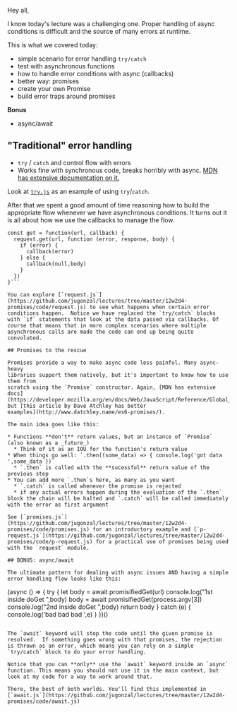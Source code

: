 Hey all,  

I know today's lecture was a challenging one. Proper handling of async conditions is difficult and the source of many errors at runtime.

This is what we covered today:

- simple scenario for error handling `try/catch`
- test with asynchronous functions
- how to handle error conditions with async (callbacks)
- better way: promises
- create your own Promise
- build error traps around promises

**Bonus**
- async/await


## "Traditional" error handling

* `try` / `catch` and control flow with errors
* Works fine with synchronous code, breaks horribly with async. [MDN has extensive documentation on it.](https://developer.mozilla.org/en/docs/Web/JavaScript/Reference/Statements/try...catch)

Look at [`try.js`](https://github.com/jugonzal/lectures/tree/master/12w2d4-promises/code/try.js) as an example of using `try`/`catch`.


After that we spent a good amount of time reasoning how to build the appropriate flow whenever we have asynchronous conditions. It turns out it is all about how we use the callbacks to manage the flow.

```
const get = function(url, callback) {
  request.get(url, function (error, response, body) {
    if (error) {
      callback(error)
    } else {
      callback(null,body)
    }
  })
}```

You can explore [`request.js`](https://github.com/jugonzal/lectures/tree/master/12w2d4-promises/code/request.js) to see what happens when certain error conditions happen.  Notice we have replaced the `try/catch` blocks with `if` statements that look at the data passed via callbacks. Of course that means that in more complex scenarios where multiple asynchronous calls are made the code can end up being quite convoluted.

## Promises to the rescue

Promises provide a way to make async code less painful. Many async-heavy
libraries support them natively, but it's important to know how to use them from
scratch using the `Promise` constructor. Again, [MDN has extensive
docs](https://developer.mozilla.org/en/docs/Web/JavaScript/Reference/Global_Objects/Promise),
but [this article by Dave Atchley has better
examples](http://www.datchley.name/es6-promises/).

The main idea goes like this:

* Functions **don't** return values, but an instance of `Promise` (also known as a _future_)
  * Think of it as an IOU for the function's return value
* When things go well: `.then((some_data) => { console.log('got data ',some_data })`
  * `.then` is called with the **sucessful** return value of the previous step
* You can add more `.then`s here, as many as you want
  * `.catch` is called whenever the promise is rejected
  * if any actual errors happen during the evaluation of the `.then` block the chain will be halted and `.catch` will be called immediately with the error as first argument

See [`promises.js`](https://github.com/jugonzal/lectures/tree/master/12w2d4-promises/code/promises.js) for an introductory example and [`p-request.js`](https://github.com/jugonzal/lectures/tree/master/12w2d4-promises/code/p-request.js) for a practical use of promises being used with the `request` module.

## BONUS: async/await

The ultimate pattern for dealing with async issues AND having a simple error handling flow looks like this:

```
(async () => {
  try {
    let body = await promisifiedGet(url)
    console.log("1st inside doGet ",body)
    body = await promisifiedGet(process.argv[3])
    console.log("2nd inside doGet ",body)
    return body
  } catch (e) {
    console.log('bad bad bad ',e)
  }
})()
```

The `await` keyword will stop the code until the given promise is resolved.  If something goes wrong with that promises, the rejection is thrown as an error, which means you can rely on a simple `try/catch` block to do your error handling.

Notice that you can **only** use the `await` keyword inside an `async` function. This means you should not use it in the main context, but look at my code for a way to work around that.

There, the best of both worlds. You'll find this implemented in [`await.js`](https://github.com/jugonzal/lectures/tree/master/12w2d4-promises/code/await.js)




